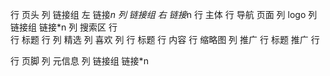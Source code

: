 行 页头
    列 链接组 左
        链接*n
    列 链接组 右
        链接*n
行 主体
    行 导航 页面
        列 logo
        列 链接组
            链接*n
        列 搜索区
    行  
        行 标题
        行
            列 精选
                列 喜欢
                列
                    行 标题
                    行 内容
                    行 缩略图 
            列 推广
                行 标题 推广
                行 
                    
行 页脚
    列 元信息
    列 链接组
        链接*n